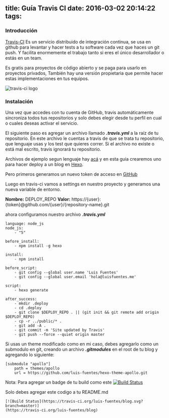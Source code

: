 title: Guía Travis CI
date: 2016-03-02 20:14:22
tags:
---

### Introducción

[Travis-CI](https://travis-ci.org) Es un servicio distribuido de integración continua, se usa en github para levantar y hacer tests a tu software cada vez que haces un git push. Y facilita enormemente el trabajo tanto si eres el único desarrollador o estás en un team.
<!--more-->
Es gratis para proyectos de código abierto y se paga para usarlo en proyectos privados, También hay una versión propietaria que permite hacer estas implementaciones en tus equipos. 

![travis-ci logo](/images/travis-ci-logo.jpg)

### Instalación

Una vez que accedes con tu cuenta de GitHub, travis automáticamente sincroniza todos tus repositorios y solo debes elegir desde tu perfil en cual o cuales deseas activar el servicio.

El siguiente paso es agregar un archivo llamado ***.travis.yml*** a la raíz de tu repositorio. En este archivo le cuentas a travis de que se trata tu repositorio, que lenguaje usas y los test que quieres correr.
Si el archivo no existe o está mal escrito, travis ignorará tu repositorio. 

Archivos de ejemplo segun lenguaje hay [acá](https://docs.travis-ci.com/user/language-specific/) y en esta guia crearemos uno para hacer deploy a un blog en [Hexo](https://hexo.io/).

Pero primeros generamos un nuevo token de acceso en [GitHub](https://github.com/settings/tokens)

Luego en travis-ci vamos a settings en nuestro proyecto y generamos una nueva variable de entorno.

**Nombre:** DEPLOY_REPO
**Valor:** https://{user}:{token}@github.com/{user}/{repository-name}.git

ahora configuramos nuestro archivo ***.travis.yml***

```
language: node_js
node_js:
    - "5"

before_install:
    - npm install -g hexo

install:
    - npm install

before_script:
    - git config --global user.name 'Luis Fuentes'
    - git config --global user.email 'hola@luisfuentes.me'

script:
    - hexo generate

after_success:
    - mkdir .deploy
    - cd .deploy
    - git clone $DEPLOY_REPO . || (git init && git remote add origin $DEPLOY_REPO)
    - cp -r ../public/* .
    - git add -A .
    - git commit -m 'Site updated by Travis'
    - git push --force --quiet origin master
```

Si usas un theme modificado como en mi caso, debes agregarlo como un submodulo en git, creando un archivo ***.gitmodules*** en el root de tu blog y agregando lo siguiente:

```
[submodule "apollo"]
    path = themes/apollo
    url = https://github.com/luis-fuentes/hexo-theme-apollo.git
```

Nota: 
Para agregar un badge de tu build como este [![Build Status](https://travis-ci.org/luis-fuentes/blog.svg?branch=master)](https://travis-ci.org/luis-fuentes/blog)

Solo debes agregar este codigo a tu README.md

```
[![Build Status](https://travis-ci.org/luis-fuentes/blog.svg?branch=master)]
(https://travis-ci.org/luis-fuentes/blog)
```

